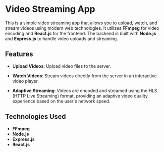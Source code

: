 # Video Streaming App

This is a simple video streaming app that allows you to upload, watch, and stream videos using modern web technologies. It utilizes **FFmpeg** for video encoding and **React.js** for the frontend. The backend is built with **Node.js** and **Express.js** to handle video uploads and streaming.

## Features

- **Upload Videos**: Upload video files to the server.
- **Watch Videos**: Stream videos directly from the server in an interactive 
video player.

- **Adaptive Streaming**: Videos are encoded and streamed using the HLS (HTTP Live Streaming) format, providing an adaptive video quality experience based on the user's network speed.

## Technologies Used

- **FFmpeg**
- **Node.js**
- **Express.js**
- **React.js**